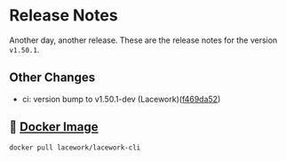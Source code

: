# Release Notes
Another day, another release. These are the release notes for the version `v1.50.1`.

## Other Changes
* ci: version bump to v1.50.1-dev (Lacework)([f469da52](https://github.com/lacework/go-sdk/commit/f469da5287671e0ef893df381b6e64ae4530c50d))

## :whale: [Docker Image](https://hub.docker.com/r/lacework/lacework-cli)
```
docker pull lacework/lacework-cli
```
